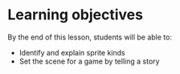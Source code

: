 # Learning objectives

By the end of this lesson, students will be able to:

- Identify and explain sprite kinds
- Set the scene for a game by telling a story
